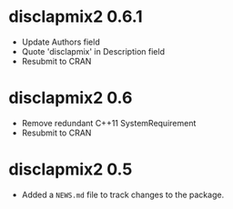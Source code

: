 # disclapmix2 0.6.1
* Update Authors field
* Quote 'disclapmix' in Description field
* Resubmit to CRAN

# disclapmix2 0.6
* Remove redundant C++11 SystemRequirement
* Resubmit to CRAN

# disclapmix2 0.5

* Added a `NEWS.md` file to track changes to the package.
